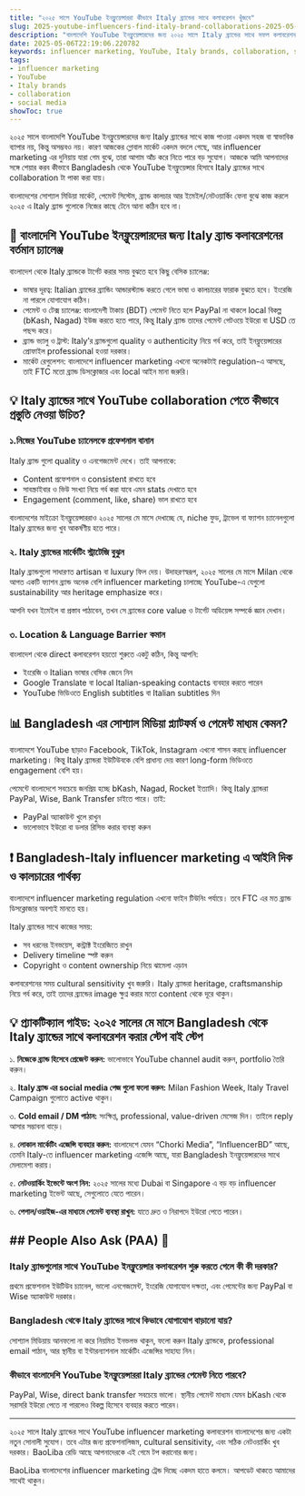 ```yaml
---
title: "২০২৫ সালে YouTube ইনফ্লুয়েন্সাররা কীভাবে Italy ব্র্যান্ডের সাথে কলাবরেশন খুঁজবে"
slug: 2025-youtube-influencers-find-italy-brand-collaborations-2025-05-06
description: "বাংলাদেশি YouTube ইনফ্লুয়েন্সারদের জন্য ২০২৫ সালে Italy ব্র্যান্ডের সাথে সফল কলাবরেশন করার প্র্যাকটিক্যাল গাইড। স্থানীয় সোশ্যাল মিডিয়া, পেমেন্ট, মার্কেট কালচারসহ প্রাসঙ্গিক টিপস।"
date: 2025-05-06T22:19:06.220782
keywords: influencer marketing, YouTube, Italy brands, collaboration, social media
tags:
- influencer marketing
- YouTube
- Italy brands
- collaboration
- social media
showToc: true
---
```


২০২৫ সালে বাংলাদেশি YouTube ইনফ্লুয়েন্সারদের জন্য Italy ব্র্যান্ডের সাথে কাজ পাওয়া একদম সহজ বা স্বাভাবিক ব্যাপার নয়, কিন্তু অসম্ভবও নয়। কারণ আজকের গ্লোবাল মার্কেট একদম বদলে গেছে, আর influencer marketing এর দুনিয়ায় যারা গেম বুঝে, তারা আগাম আঁচ করে নিতে পারে বড় সুযোগ। আজকে আমি আপনাদের সঙ্গে শেয়ার করব কীভাবে Bangladesh থেকে YouTube ইনফ্লুয়েন্সার হিসাবে Italy ব্র্যান্ডের সাথে collaboration টা পাকা করা যায়।

বাংলাদেশের সোশ্যাল মিডিয়া মার্কেট, পেমেন্ট সিস্টেম, ব্র্যান্ড কালচার আর ইমেইল/নেটওয়ার্কিং ফেনা বুঝে কাজ করলে ২০২৫ এ Italy ব্র্যান্ড গুলোকে নিজের কাছে টেনে আনা কঠিন হবে না।

## 📢 বাংলাদেশি YouTube ইনফ্লুয়েন্সারদের জন্য Italy ব্র্যান্ড কলাবরেশনের বর্তমান চ্যালেঞ্জ

বাংলাদেশ থেকে Italy ব্র্যান্ডকে টার্গেট করার সময় বুঝতে হবে কিছু বেসিক চ্যালেঞ্জ:

- ভাষার দূরত্ব: Italian ব্র্যান্ডের ব্র্যান্ডিং আন্ডারস্ট্যান্ড করতে গেলে ভাষা ও কালচারের ফারাক বুঝতে হবে। ইংরেজি না পারলে যোগাযোগ কঠিন।
- পেমেন্ট ও টেক্স চ্যালেঞ্জ: বাংলাদেশী টাকায় (BDT) পেমেন্ট নিতে হলে PayPal না থাকলে local বিকল্প (bKash, Nagad) ইউজ করতে হতে পারে, কিন্তু Italy ব্র্যান্ড তাদের পেমেন্ট গেটওয়ে ইউরো বা USD তে পছন্দ করে।
- ব্র্যান্ড ভ্যালু ও ট্রাস্ট: Italy’র ব্র্যান্ডগুলো quality ও authenticity নিয়ে গর্ব করে, তাই ইনফ্লুয়েন্সারের প্রোফাইল professional হওয়া দরকার।
- মার্কেট রেগুলেশন: বাংলাদেশে influencer marketing এখনো অনেকটাই regulation-এ আসছে, তাই FTC মতো ব্র্যান্ড ডিসক্লোজার এবং local আইন মানা জরুরি।

## 💡 Italy ব্র্যান্ডের সাথে YouTube collaboration পেতে কীভাবে প্রস্তুতি নেওয়া উচিত?

### ১.নিজের YouTube চ্যানেলকে প্রফেশনাল বানান

Italy ব্র্যান্ড গুলো quality ও এনগেজমেন্ট দেখে। তাই আপনাকে:

- Content প্রফেশনাল ও consistent রাখতে হবে
- সাবস্ক্রাইবার ও ভিউ সংখ্যা নিয়ে গর্ব করা যাবে এমন stats দেখাতে হবে
- Engagement (comment, like, share) ভাল রাখতে হবে

বাংলাদেশের মাইক্রো ইনফ্লুয়েন্সাররাও ২০২৫ সালের মে মাসে দেখাচ্ছে যে, niche ফুড, ট্রাভেল বা ফ্যাশন চ্যানেলগুলো Italy ব্র্যান্ডের জন্য খুব আকর্ষণীয় হতে পারে।

### ২. Italy ব্র্যান্ডের মার্কেটিং স্ট্রাটেজি বুঝুন

Italy ব্র্যান্ডগুলো সাধারণত artisan বা luxury ফিল দেয়। উদাহরণস্বরূপ, ২০২৫ সালের মে মাসে Milan থেকে আগত একটি ফ্যাশন ব্র্যান্ড অনেক বেশি influencer marketing চালাচ্ছে YouTube-এ যেগুলো sustainability আর heritage emphasize করে।

আপনি যখন ইমেইল বা প্রস্তাব পাঠাবেন, তখন সে ব্র্যান্ডের core value ও টার্গেট অডিয়েন্স সম্পর্কে জ্ঞান দেখান।

### ৩. Location & Language Barrier কমান

বাংলাদেশ থেকে direct কলাবরেশন হয়তো শুরুতে একটু কঠিন, কিন্তু আপনি:

- ইংরেজি ও Italian ভাষার বেসিক জেনে নিন
- Google Translate বা local Italian-speaking contacts ব্যবহার করতে পারেন
- YouTube ভিডিওতে English subtitles বা Italian subtitles দিন

## 📊 Bangladesh এর সোশ্যাল মিডিয়া প্ল্যাটফর্ম ও পেমেন্ট মাধ্যম কেমন?

বাংলাদেশে YouTube ছাড়াও Facebook, TikTok, Instagram এখনো শাসন করছে influencer marketing। কিন্তু Italy ব্র্যান্ডরা ইউটিউবকে বেশি প্রাধান্য দেয় কারণ long-form ভিডিওতে engagement বেশি হয়।

পেমেন্টে বাংলাদেশে সবচেয়ে জনপ্রিয় হচ্ছে bKash, Nagad, Rocket ইত্যাদি। কিন্তু Italy ব্র্যান্ডরা PayPal, Wise, Bank Transfer চাইতে পারে। তাই:

- PayPal অ্যাকাউন্ট খুলে রাখুন
- ভালোভাবে ইউরো বা ডলার রিসিভ করার ব্যবস্থা করুন

## ❗ Bangladesh-Italy influencer marketing এ আইনি দিক ও কালচারের পার্থক্য

বাংলাদেশে influencer marketing regulation এখনো ফাইন টিউনিং পর্যায়ে। তবে FTC এর মত ব্র্যান্ড ডিসক্লোজার অবশ্যই মানতে হয়।

Italy ব্র্যান্ডের সাথে কাজের সময়:

- সব ধরনের ইনভয়েস, কন্ট্রাক্ট ইংরেজিতে রাখুন
- Delivery timeline স্পষ্ট করুন
- Copyright ও content ownership নিয়ে ঝামেলা এড়ান

কলাবরেশনের সময় cultural sensitivity খুব জরুরি। Italy ব্র্যান্ডরা heritage, craftsmanship নিয়ে গর্ব করে, তাই তাদের ব্র্যান্ডের image ক্ষুণ্ন করার মতো content থেকে দূরে থাকুন।

## 💡 প্র্যাকটিক্যাল গাইড: ২০২৫ সালের মে মাসে Bangladesh থেকে Italy ব্র্যান্ডের সাথে কলাবরেশন করার স্টেপ বাই স্টেপ

১. **নিজেকে ব্র্যান্ড হিসেবে প্রেজেন্ট করুন:** ভালোভাবে YouTube channel audit করুন, portfolio তৈরি করুন।

২. **Italy ব্র্যান্ড এর social media পেজ গুলো ফলো করুন:** Milan Fashion Week, Italy Travel Campaign গুলোতে active থাকুন।

৩. **Cold email / DM পাঠান:** সংক্ষিপ্ত, professional, value-driven মেসেজ দিন। তাইলে reply আসার সম্ভাবনা বাড়ে।

৪. **লোকাল মার্কেটিং এজেন্সি ব্যবহার করুন:** বাংলাদেশে যেমন “Chorki Media”, “InfluencerBD” আছে, তেমনি Italy-তে influencer marketing এজেন্সি আছে, যারা Bangladesh ইনফ্লুয়েন্সারদের সাথে মেলামেশা করায়।

৫. **নেটওয়ার্কিং ইভেন্টে অংশ নিন:** ২০২৫ সালের মধ্যে Dubai বা Singapore এ বড় বড় influencer marketing ইভেন্ট আছে, সেগুলোতে যেতে পারেন।

৬. **পেপাল/ওয়াইজ-এর মাধ্যমে পেমেন্ট ব্যবস্থা রাখুন:** যাতে দ্রুত ও নিরাপদে ইউরো পেতে পারেন।

## ## People Also Ask (PAA) 🤔

### Italy ব্র্যান্ডগুলোর সাথে YouTube ইনফ্লুয়েন্সার কলাবরেশন শুরু করতে গেলে কী কী দরকার?

প্রথমে প্রফেশনাল ইউটিউব চ্যানেল, ভালো এনগেজমেন্ট, ইংরেজি যোগাযোগ দক্ষতা, এবং পেমেন্টের জন্য PayPal বা Wise অ্যাকাউন্ট দরকার।

### Bangladesh থেকে Italy ব্র্যান্ডের সাথে কিভাবে যোগাযোগ বাড়ানো যায়?

সোশ্যাল মিডিয়ায় আনফলো না করে নিয়মিত ইনভলভ থাকুন, ফলো করুন Italy ব্র্যান্ডকে, professional email পাঠান, আর স্থানীয় বা ইন্টারন্যাশনাল মার্কেটিং এজেন্সির সাহায্য নিন।

### কীভাবে বাংলাদেশি YouTube ইনফ্লুয়েন্সাররা Italy ব্র্যান্ডের পেমেন্ট নিতে পারবে?

PayPal, Wise, direct bank transfer সবচেয়ে ভালো। স্থানীয় পেমেন্ট মাধ্যম যেমন bKash থেকে সরাসরি ইউরো পেতে না পারলেও বিকল্প হিসেবে ব্যবহার করতে পারেন।

---

২০২৫ সালে Italy ব্র্যান্ডের সাথে YouTube influencer marketing কলাবরেশন বাংলাদেশের জন্য একটা নতুন সোনালী সুযোগ। তবে এটার জন্য প্রফেশনালিজম, cultural sensitivity, এবং সঠিক নেটওয়ার্কিং খুব দরকার। BaoLiba রেডি আছে আপনাদেরকে এই গেমে টপ করানোর জন্য। 

BaoLiba বাংলাদেশের influencer marketing ট্রেন্ড দিচ্ছে একদম হাতে কলমে। আপডেট থাকতে আমাদের সাথেই থাকুন।
